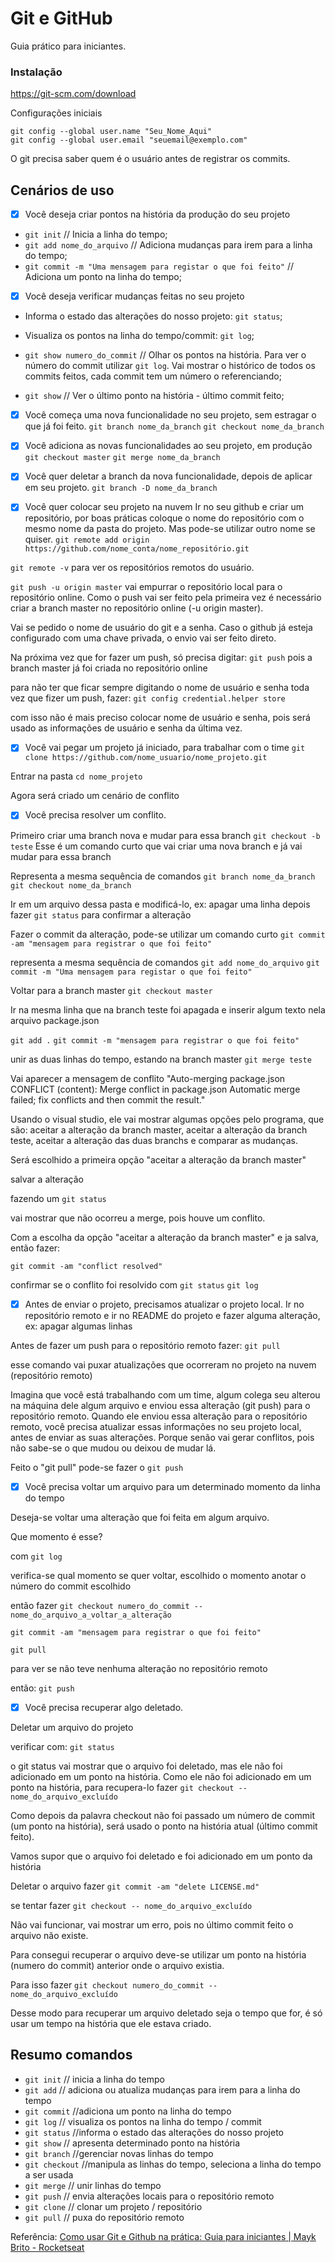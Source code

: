 # Git e GitHub
 
Guia prático para iniciantes.
 
### Instalação
 
https://git-scm.com/download
 
Configurações iniciais
 
``` 
git config --global user.name "Seu_Nome_Aqui"
git config --global user.email "seuemail@exemplo.com"
``` 
 
O git precisa saber quem é o usuário antes de registrar os commits.
 
## Cenários de uso
 
- [x] Você deseja criar pontos na história da produção do seu projeto 
- `git init` // Inicia a linha do tempo;
- `git add nome_do_arquivo` // Adiciona mudanças para irem para a linha do tempo;
- `git commit -m "Uma mensagem para registar o que foi feito"` // Adiciona um ponto na linha do tempo;
 
- [x] Você deseja verificar mudanças feitas no seu projeto
- Informa o estado das alterações do nosso projeto: `git status`;
- Visualiza os pontos na linha do tempo/commit: `git log`;
 
 - `git show numero_do_commit` // Olhar os pontos na história. Para ver o número do commit utilizar `git log`. Vai mostrar o histórico de todos os commits feitos, cada commit tem um número o referenciando;
 
 - `git show` // Ver o último ponto na história - último commit feito;
 
- [x] Você começa uma nova funcionalidade no seu projeto, sem estragar o que já foi feito.
`git branch nome_da_branch`
`git checkout nome_da_branch`   
 
- [x] Você adiciona as novas funcionalidades ao seu projeto, em produção
`git checkout master`
`git merge nome_da_branch`   
 
- [x] Você quer deletar a branch da nova funcionalidade, depois de aplicar em seu projeto.
`git branch -D nome_da_branch`
 
- [x] Você quer colocar seu projeto na nuvem
Ir no seu github e criar um repositório, por boas práticas coloque o nome do repositório com o mesmo nome da pasta do projeto. Mas pode-se utilizar outro nome se quiser.
`git remote add origin https://github.com/nome_conta/nome_repositório.git`
 
`git remote -v` para ver os repositórios remotos do usuário.
 
`git push -u origin master` vai empurrar o repositório local para o repositório online. Como o push vai ser feito pela primeira vez é necessário criar a branch master no repositório online (-u origin master).
 
Vai se pedido o nome de usuário do git e a senha. Caso o github já esteja configurado com uma chave privada, o envio vai ser feito direto.
 
Na próxima vez que for fazer um push, só precisa digitar:
`git push`
pois a branch master já foi criada no repositório online
 
para não ter que ficar sempre digitando o nome de usuário e senha toda vez que fizer um push, fazer:
`git config credential.helper store`
 
com isso não é mais preciso colocar nome de usuário e senha, pois será usado as informações de usuário e senha da última vez.
 
 
- [x] Você vai pegar um projeto já iniciado, para trabalhar com o time
`git clone https://github.com/nome_usuario/nome_projeto.git`
 
Entrar na pasta
`cd nome_projeto`
 
Agora será criado um cenário de conflito
 
- [x] Você precisa resolver um conflito.
 
Primeiro criar uma branch nova e mudar para essa branch
`git checkout -b teste`
Esse é um comando curto que vai criar uma nova branch e já vai mudar para essa branch
 
Representa a mesma sequência de comandos
`git branch nome_da_branch`
`git checkout nome_da_branch`   
 
Ir em um arquivo dessa pasta e modificá-lo, ex: apagar uma linha
depois fazer 
`git status`
para confirmar a alteração
 
Fazer o commit da alteração, pode-se utilizar um comando curto
`git commit -am "mensagem para registrar o que foi feito"`
 
representa a mesma sequência de comandos
`git add nome_do_arquivo`
`git commit -m "Uma mensagem para registar o que foi feito"`
 
Voltar para a branch master
`git checkout master`
 
Ir na mesma linha que na branch teste foi apagada e inserir algum texto nela
arquivo package.json
 
`git add .`
`git commit -m "mensagem para registrar o que foi feito"`
 
unir as duas linhas do tempo, estando na branch master
`git merge teste`
 
Vai aparecer a mensagem de conflito
"Auto-merging package.json
CONFLICT (content): Merge conflict in package.json
Automatic merge failed; fix conflicts and then commit the result."
 
Usando o visual studio, ele vai mostrar algumas opções pelo programa, que são: aceitar a alteração da branch master, aceitar a alteração da branch teste, aceitar a alteração das duas branchs e comparar as mudanças. 
 
Será escolhido a primeira opção "aceitar a alteração da branch master"
 
salvar a alteração
 
fazendo um 
`git status`
 
vai mostrar que não ocorreu a merge, pois houve um conflito.
 
Com a escolha da opção "aceitar a alteração da branch master" e ja salva, então fazer:
 
`git commit -am "conflict resolved"`
 
confirmar se o conflito foi resolvido com
`git status`
`git log`
 
 
- [x] Antes de enviar o projeto, precisamos atualizar o projeto local.
Ir no repositório remoto e ir no README do projeto e fazer alguma alteração, ex: apagar algumas linhas
 
Antes de fazer um push para o repositório remoto fazer:
`git pull`
 
esse comando vai puxar atualizações que ocorreram no projeto na nuvem (repositório remoto)
 
Imagina que você está trabalhando com um time, algum colega seu alterou na máquina dele algum arquivo e enviou essa alteração (git push) para o repositório remoto. Quando ele enviou essa alteração para o repositório remoto, você precisa atualizar essas informações no seu projeto local, antes de enviar as suas alterações. Porque senão vai gerar conflitos, pois não sabe-se o que mudou ou deixou de mudar lá.
 
Feito o "git pull" pode-se fazer  o
`git push`
 
- [x] Você precisa voltar um arquivo para um determinado momento da linha do tempo
 
Deseja-se voltar uma alteração que foi feita em algum arquivo.
 
Que momento é esse?
 
com
`git log`
 
verifica-se qual momento se quer voltar, escolhido o momento anotar o número do commit escolhido
 
então fazer
`git checkout numero_do_commit -- nome_do_arquivo_a_voltar_a_alteração`
 
`git commit -am "mensagem para registrar o que foi feito"`
 
`git pull`
 
para ver se não teve nenhuma alteração no repositório remoto
 
então:
`git push`
 
 
- [x] Você precisa recuperar algo deletado. 
 
Deletar um arquivo do projeto
 
verificar com: 
`git status`
 
o git status vai mostrar que o arquivo foi deletado, mas ele não foi adicionado em um ponto na história. Como ele não foi adicionado em um ponto na história, para recupera-lo fazer
`git checkout -- nome_do_arquivo_excluído`
 
Como depois da palavra checkout não foi passado um número de commit (um ponto na história), será usado o ponto na história atual (último commit feito).
 
Vamos supor que o arquivo foi deletado e foi adicionado em um ponto da história
 
Deletar o arquivo
fazer
`git commit -am "delete LICENSE.md"`
 
se tentar fazer
`git checkout -- nome_do_arquivo_excluído`
 
Não vai funcionar, vai mostrar um erro, pois no último commit feito o arquivo não existe.
 
Para consegui recuperar o arquivo deve-se utilizar um ponto na história (numero do commit) anterior onde o arquivo existia.
 
Para isso fazer
`git checkout numero_do_commit -- nome_do_arquivo_excluído`
 
Desse modo para recuperar um arquivo deletado seja o tempo que for, é só usar um tempo na história que ele estava criado. 
 
## Resumo comandos
 
* `git init` // inicia a linha do tempo
* `git add` // adiciona ou atualiza mudanças para irem para a linha do tempo
* `git commit` //adiciona um ponto na linha do tempo
* `git log`  // visualiza os pontos na linha do tempo / commit
* `git status`  //informa o estado das alterações do nosso projeto
* `git show` // apresenta determinado ponto na história
* `git branch` //gerenciar novas linhas do tempo
* `git checkout` //manipula as linhas do tempo, seleciona a linha do tempo a ser usada
* `git merge` // unir linhas do tempo
* `git push` // envia alterações locais para o repositório remoto
* `git clone` // clonar um projeto / repositório
* `git pull`  // puxa do repositório remoto
 
Referência: [Como usar Git e Github na prática: Guia para iniciantes | Mayk Brito - Rocketseat](https://www.youtube.com/watch?v=2alg7MQ6_sI)

